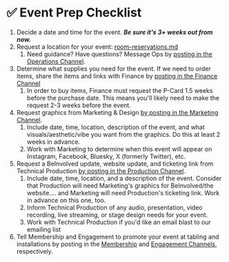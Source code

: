 # ✅ Event Prep Checklist

1. Decide a date and time for the event. _**Be sure it's 3+ weeks out from now.**_\
   &#x20;
2. Request a location for your event: [room-reservations.md](team-resources/operations/room-reservations.md "mention")
   1. Need guidance? Have questions? Message Ops by [posting in the Operations Channel](https://teams.microsoft.com/l/channel/19%3A4aea2c986d9b484e9133233e399df69d%40thread.tacv2/Operations?groupId=13a3570e-1587-4b29-9596-18efe1cf3500\&tenantId=1113be34-aed1-4d00-ab4b-cdd02510be91).\
      &#x20;
3. Determine what supplies you need for the event. If we need to order items, share the items and links with Finance by [posting in the Finance Channel](https://teams.microsoft.com/l/channel/19%3A59f8569e53644af0bc8e0df1b8d0c750%40thread.tacv2/Finance?groupId=13a3570e-1587-4b29-9596-18efe1cf3500\&tenantId=1113be34-aed1-4d00-ab4b-cdd02510be91)
   1. In order to buy items, Finance must request the P-Card 1.5 weeks before the purchase date. This means you'll likely need to make the request 2-3 weeks before the event.\
      &#x20;
4. Request graphics from Marketing & Design [by posting in the Marketing Channel](https://teams.microsoft.com/l/channel/19%3A4012b1eef8ec4ed5b2c0717e8e0a877c%40thread.tacv2/Marketing?groupId=13a3570e-1587-4b29-9596-18efe1cf3500\&tenantId=1113be34-aed1-4d00-ab4b-cdd02510be91).
   1. Include date, time, location, description of the event, and what visuals/aesthetic/vibe you want from the graphics. Do this at least 2 weeks in advance.
   2. Work with Marketing to determine when this event will appear on Instagram, Facebook, Bluesky, X (formerly Twitter), etc.\
      &#x20;
5. Request a BeInvolved update, website update, and ticketing link from Technical Production [by posting in the Production Channel](https://teams.microsoft.com/l/channel/19%3A2720a2c80e8e408284aac139f0a740d0%40thread.tacv2/Production?groupId=13a3570e-1587-4b29-9596-18efe1cf3500\&tenantId=1113be34-aed1-4d00-ab4b-cdd02510be91).&#x20;
   1. Include date, time, location, and a description of the event. Consider that Production will need Marketing's graphics for BeInvolved/the website.... and Marketing will need Production's ticketing link. Work in advance on this one, too.
   2. Inform Technical Production of any audio, presentation, video recording, live streaming, or stage design needs for your event.
   3. Work with Technical Production if you'd like an email blast to our emailing list\
      &#x20;
6. Tell Membership and Engagement to promote your event at tabling and installations by posting in the [Membership](https://teams.microsoft.com/l/channel/19%3A8f7fc616d4204a53984126c1a68a71e5%40thread.tacv2/Membership?groupId=13a3570e-1587-4b29-9596-18efe1cf3500\&tenantId=1113be34-aed1-4d00-ab4b-cdd02510be91) and [Engagement Channels](https://teams.microsoft.com/l/channel/19%3Add0cca6bcb454b4a96fae0a2ddec2932%40thread.tacv2/Engagement?groupId=13a3570e-1587-4b29-9596-18efe1cf3500\&tenantId=1113be34-aed1-4d00-ab4b-cdd02510be91), respectively.&#x20;
